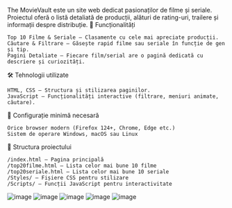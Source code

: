 
The MovieVault este un site web dedicat pasionaților de filme și seriale. Proiectul oferă o listă detaliată de producții, alături de rating-uri, trailere și informații despre distribuție.
📌 Funcționalități

    Top 10 Filme & Seriale – Clasamente cu cele mai apreciate producții.
    Căutare & Filtrare – Găsește rapid filme sau seriale în funcție de gen și tip.
    Pagini Detaliate – Fiecare film/serial are o pagină dedicată cu descriere și curiozități.

🛠️ Tehnologii utilizate

    HTML, CSS – Structura și stilizarea paginilor.
    JavaScript – Funcționalități interactive (filtrare, meniuri animate, căutare).

🚀 Configurație minimă necesară

    Orice browser modern (Firefox 124+, Chrome, Edge etc.)
    Sistem de operare Windows, macOS sau Linux

📂 Structura proiectului

    /index.html – Pagina principală
    /top20filme.html – Lista celor mai bune 10 filme
    /top20seriale.html – Lista celor mai bune 10 seriale
    /Styles/ – Fișiere CSS pentru stilizare
    /Scripts/ – Funcții JavaScript pentru interactivitate
![image](https://github.com/user-attachments/assets/fa4f8fc0-2060-4bed-a2bf-e3c2355eef05)
![image](https://github.com/user-attachments/assets/267eb67b-de88-44c9-95d3-c8020d31d8c0)
![image](https://github.com/user-attachments/assets/f99a388d-4f4d-40f2-b823-16d0d559b951)
![image](https://github.com/user-attachments/assets/f3ed297d-c5cc-45dc-af8d-0edb72c7b681)
![image](https://github.com/user-attachments/assets/b4f09507-4849-48e2-857b-b900863c67b3)
